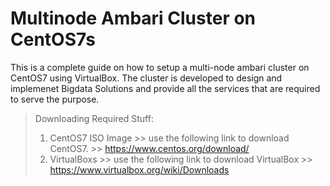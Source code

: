 # Multinode Ambari Cluster on CentOS7s

This is a complete guide on how to setup a multi-node ambari cluster on CentOS7 using VirtualBox. The cluster is developed to design and 
implemenet Bigdata Solutions and provide all the services that are required to serve the purpose.

> Downloading Required Stuff:
> 1. CentOS7 ISO Image
    >> use the following link to download CentOS7.
    >> https://www.centos.org/download/
> 2. VirtualBoxs
    >> use the following link to download VirtualBox
    >> https://www.virtualbox.org/wiki/Downloads